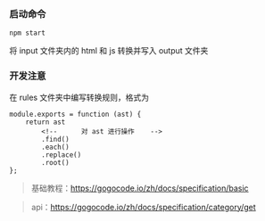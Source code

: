 ### 启动命令


```
npm start
```

将 input 文件夹内的 html 和 js 转换并写入 output 文件夹

### 开发注意

在 rules 文件夹中编写转换规则，格式为

```
module.exports = function (ast) {
    return ast
        <!--      对 ast 进行操作    -->
        .find()
        .each()
        .replace()
        .root()
};
```

> 基础教程：https://gogocode.io/zh/docs/specification/basic

> api：https://gogocode.io/zh/docs/specification/category/get
